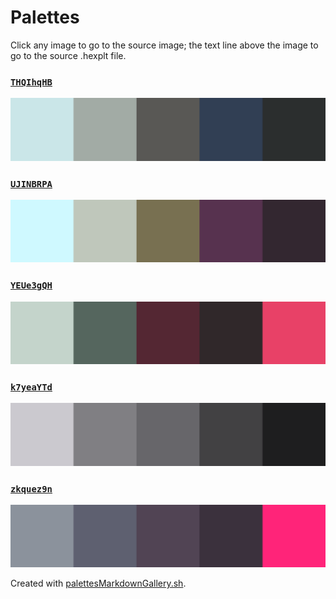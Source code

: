 # Palettes

Click any image to go to the source image; the text line above the image to go to the source .hexplt file.

### [`THQIhqHB`](THQIhqHB.hexplt)

[ ![THQIhqHB.png](THQIhqHB.png) ](THQIhqHB.png)

### [`UJINBRPA`](UJINBRPA.hexplt)

[ ![UJINBRPA.png](UJINBRPA.png) ](UJINBRPA.png)

### [`YEUe3gQH`](YEUe3gQH.hexplt)

[ ![YEUe3gQH.png](YEUe3gQH.png) ](YEUe3gQH.png)

### [`k7yeaYTd`](k7yeaYTd.hexplt)

[ ![k7yeaYTd.png](k7yeaYTd.png) ](k7yeaYTd.png)

### [`zkquez9n`](zkquez9n.hexplt)

[ ![zkquez9n.png](zkquez9n.png) ](zkquez9n.png)

Created with [palettesMarkdownGallery.sh](https://github.com/earthbound19/_ebDev/blob/master/scripts/imgAndVideo/palettesMarkdownGallery.sh).